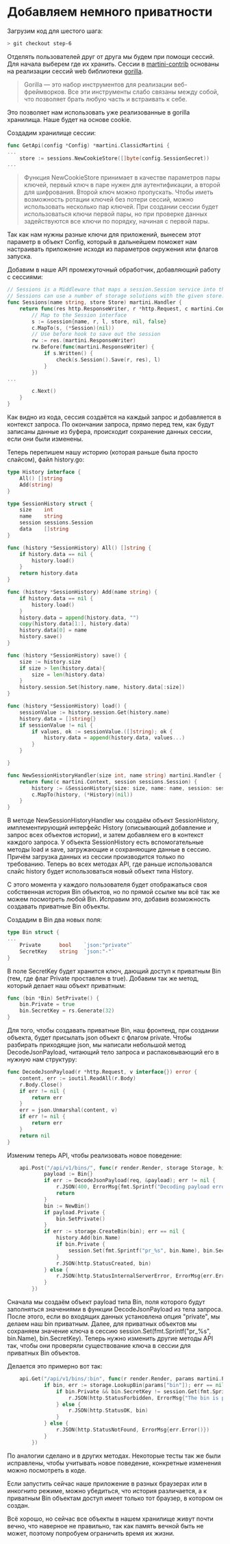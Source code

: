 # Добавляем немного приватности
Загрузим код для шестого шага:
```bash
> git checkout step-6
```
Отделять пользователей друг от друга мы будем при помощи сессий. Для начала выберем где их хранить. Сессии в [martini-contrib](https://github.com/martini-contrib/sessions) основаны на реализации сессий web библиотеки [gorilla](http://www.gorillatoolkit.org/).
> Gorilla — это набор инструментов для реализации веб-фреймворков. Все эти инструменты слабо связаны между собой, что позволяет брать любую часть и встраивать к себе.

Это позволяет нам использовать уже реализованные в gorilla хранилища. Наше будет на основе cookie.

Создадим хранилище сессии:
```go
func GetApi(config *Config) *martini.ClassicMartini {
...
	store := sessions.NewCookieStore([]byte(config.SessionSecret))
...
```
> Функция NewCookieStore принимает в качестве параметров пары ключей, первый ключ в паре нужен для аутентификации, а второй для шифрования. Второй ключ можно пропускать. Чтобы иметь возможность ротации ключей без потери сессий, можно использовать несколько пар ключей. При создании сессии будет использоваться ключи первой пары, но при проверке данных задействуются все ключи по порядку, начиная с первой пары.

Так как нам нужны разные ключи для приложений, вынесем этот параметр в объект Config, который в дальнейшем поможет нам настраивать приложение исходя из параметров окружения или флагов запуска.

Добавим в наше API промежуточный обработчик, добавляющий работу с сессиями:
```go
// Sessions is a Middleware that maps a session.Session service into the Martini handler chain.
// Sessions can use a number of storage solutions with the given store.
func Sessions(name string, store Store) martini.Handler {
	return func(res http.ResponseWriter, r *http.Request, c martini.Context, l *log.Logger) {
		// Map to the Session interface
		s := &session{name, r, l, store, nil, false}
		c.MapTo(s, (*Session)(nil))
		// Use before hook to save out the session
		rw := res.(martini.ResponseWriter)
		rw.Before(func(martini.ResponseWriter) {
			if s.Written() {
				check(s.Session().Save(r, res), l)
			}
		})
...

		c.Next()
	}
}
```
Как видно из кода, сессия создаётся на каждый запрос и добавляется в контекст запроса. По окончании запроса, прямо перед тем, как будут записаны данные из буфера, происходит сохранение данных сессии, если они были изменены.

Теперь перепишем нашу историю (которая раньше была просто слайсом), файл history.go:
```go
type History interface {
	All() []string
	Add(string)
}

type SessionHistory struct {
	size    int
	name    string
	session sessions.Session
	data    []string
}

func (history *SessionHistory) All() []string {
	if history.data == nil {
		history.load()
	}
	return history.data
}

func (history *SessionHistory) Add(name string) {
	if history.data == nil {
		history.load()
	}
	history.data = append(history.data, "")
	copy(history.data[1:], history.data)
	history.data[0] = name
	history.save()
}

func (history *SessionHistory) save() {
	size := history.size
	if size > len(history.data){
		size = len(history.data)
	}
	history.session.Set(history.name, history.data[:size])
}

func (history *SessionHistory) load() {
	sessionValue := history.session.Get(history.name)
	history.data = []string{}
	if sessionValue != nil {
		if values, ok := sessionValue.([]string); ok {
			history.data = append(history.data, values...)
		}
	}

}

func NewSessionHistoryHandler(size int, name string) martini.Handler {
	return func(c martini.Context, session sessions.Session) {
		history := &SessionHistory{size: size, name: name, session: session}
		c.MapTo(history, (*History)(nil))
	}
}
```
В методе NewSessionHistoryHandler мы создаём объект SessionHistory, имплементирующий интерфейс History (описывающий добавление и запрос всех объектов истории), и затем добавляем его в контекст каждого запроса. У объекта SessionHistory есть вспомогательные методы load и save, загружающие и сохраняющие данные в сессию. Причём загрузка данных из сессии производится только по требованию. Теперь во всех методах API, где раньше использовался слайс history будет использоваться новый объект типа History.

С этого момента у каждого пользователя будет отображаться своя собственная история Bin объектов, но по прямой ссылке мы всё так же можем посмотреть любой Bin. Исправим это, добавив возможность создавать приватные Bin объекты.

Создадим в Bin два новых поля:
```go
type Bin struct {
...
	Private      bool    `json:"private"`
	SecretKey    string  `json:"-"`
}
```
В поле SecretKey будет хранится ключ, дающий доступ к приватным Bin (тем, где флаг Private проставлен в true). Добавим так же метод, который делает наш объект приватным:
```go
func (bin *Bin) SetPrivate() {
	bin.Private = true
	bin.SecretKey = rs.Generate(32)
}
```
Для того, чтобы создавать приватные Bin, наш фронтенд, при создании объекта, будет присылать json объект с флагом private. Чтобы разбирать приходящие json, мы написали небольшой метод DecodeJsonPayload, читающий тело запроса и распаковывающий его в нужную нам структуру:
```go
func DecodeJsonPayload(r *http.Request, v interface{}) error {
	content, err := ioutil.ReadAll(r.Body)
	r.Body.Close()
	if err != nil {
		return err
	}
	err = json.Unmarshal(content, v)
	if err != nil {
		return err
	}
	return nil
}
```
Изменим теперь API, чтобы реализовать новое поведение:
```go
	api.Post("/api/v1/bins/", func(r render.Render, storage Storage, history History, session sessions.Session, req *http.Request){
			payload := Bin{}
			if err := DecodeJsonPayload(req, &payload); err != nil {
				r.JSON(400, ErrorMsg{fmt.Sprintf("Decoding payload error: %s", err)})
				return
			}
			bin := NewBin()
			if payload.Private {
				bin.SetPrivate()
			}
			if err := storage.CreateBin(bin); err == nil {
				history.Add(bin.Name)
				if bin.Private {
					session.Set(fmt.Sprintf("pr_%s", bin.Name), bin.SecretKey)
				}
				r.JSON(http.StatusCreated, bin)
			} else {
				r.JSON(http.StatusInternalServerError, ErrorMsg{err.Error()})
			}
		})
```
Сначала мы создаём объект payload типа Bin, поля которого будут заполняться значениями в функции DecodeJsonPayload из тела запроса. После этого, если во входящих данных установлена опция "private", мы делаем наш bin приватным. Далее, для приватных объектов мы сохраняем значение ключа в сессию session.Set(fmt.Sprintf("pr_%s", bin.Name), bin.SecretKey). Теперь нужно изменить другие методы API так, чтобы они проверяли существование ключа в сессии для приватных Bin объектов. 

Делается это примерно вот так:
```go
	api.Get("/api/v1/bins/:bin", func(r render.Render, params martini.Params, session sessions.Session, storage Storage){
			if bin, err := storage.LookupBin(params["bin"]); err == nil{
				if bin.Private && bin.SecretKey != session.Get(fmt.Sprintf("pr_%s", bin.Name)){
					r.JSON(http.StatusForbidden, ErrorMsg{"The bin is private"})
				} else {
					r.JSON(http.StatusOK, bin)
				}
			} else {
				r.JSON(http.StatusNotFound, ErrorMsg{err.Error()})
			}
		})
```
По аналогии сделано и в других методах. Некоторые тесты так же были исправлены, чтобы учитывать новое поведение, конкретные изменения можно посмотреть в коде.

Если запустить сейчас наше приложение в разных браузерах или в инкогнито режиме, можно убедиться, что история различается, а к приватным Bin объектам доступ имеет только тот браузер, в котором он создан.

Всё хорошо, но сейчас все объекты в нашем хранилище живут почти вечно, что наверное не правильно, так как память вечной быть не может, поэтому попробуем ограничить время их жизни.
